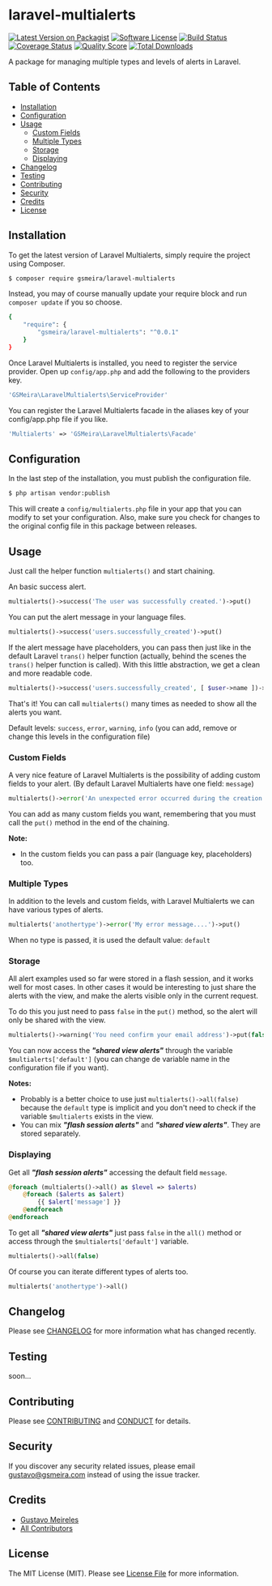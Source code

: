 # laravel-multialerts

[![Latest Version on Packagist][ico-version]][link-packagist]
[![Software License][ico-license]](LICENSE.md)
[![Build Status][ico-travis]][link-travis]
[![Coverage Status][ico-scrutinizer]][link-scrutinizer]
[![Quality Score][ico-code-quality]][link-code-quality]
[![Total Downloads][ico-downloads]][link-downloads]

A package for managing multiple types and levels of alerts in Laravel.

## Table of Contents

- [Installation](#installation)
- [Configuration](#configuration)
- [Usage](#usage)
    - [Custom Fields](#custom-fields)
    - [Multiple Types](#multiple-types)
    - [Storage](#storage)
    - [Displaying](#displaying)
- [Changelog](#changelog)
- [Testing](#testing)
- [Contributing](#contributing)
- [Security](#security)
- [Credits](#credits)
- [License](#license)

## Installation

To get the latest version of Laravel Multialerts, simply require the project using Composer.

``` bash
$ composer require gsmeira/laravel-multialerts
```

Instead, you may of course manually update your require block and run `composer update` if you so choose.

``` bash
{
    "require": {
        "gsmeira/laravel-multialerts": "^0.0.1"
    }
}
```

Once Laravel Multialerts is installed, you need to register the service provider. Open up `config/app.php` and add the following to the providers key.

``` php
'GSMeira\LaravelMultialerts\ServiceProvider'
```

You can register the Laravel Multialerts facade in the aliases key of your config/app.php file if you like.

``` php
'Multialerts' => 'GSMeira\LaravelMultialerts\Facade'
```

## Configuration

In the last step of the installation, you must publish the configuration file.

``` bash
$ php artisan vendor:publish
```

This will create a `config/multialerts.php` file in your app that you can modify to set your configuration. Also, make sure you check for changes to the original config file in this package between releases.

## Usage

Just call the helper function `multialerts()` and start chaining.

An basic success alert.

``` php
multialerts()->success('The user was successfully created.')->put()
```

You can put the alert message in your language files.

``` php
multialerts()->success('users.successfully_created')->put()
```

If the alert message have placeholders, you can pass then just like in the default Laravel `trans()` helper function (actually, behind the scenes the `trans()` helper function is called). With this little abstraction, we get a clean and more readable code.

``` php
multialerts()->success('users.successfully_created', [ $user->name ])->put()
```

That's it! You can call `multialerts()` many times as needed to show all the alerts you want.

Default levels: `success`, `error`, `warning`, `info` (you can add, remove or change this levels in the configuration file)

### Custom Fields

A very nice feature of Laravel Multialerts is the possibility of adding custom fields to your alert. (By default Laravel Multialerts have one field: `message`)

``` php
multialerts()->error('An unexpected error occurred during the creation process!')->tip('Please, try again later. If the problem persists contact the site administrator.')->put()
```

You can add as many custom fields you want, remembering that you must call the `put()` method in the end of the chaining.

**Note:**

* In the custom fields you can pass a pair (language key, placeholders) too.

### Multiple Types

In addition to the levels and custom fields, with Laravel Multialerts we can have various types of alerts.

``` php
multialerts('anothertype')->error('My error message....')->put()
```

When no type is passed, it is used the default value: `default`

### Storage

All alert examples used so far were stored in a flash session, and it works well for most cases. In other cases it would be interesting to just share the alerts with the view, and make the alerts visible only in the current request.

To do this you just need to pass `false` in the `put()` method, so the alert will only be shared with the view.

``` php
multialerts()->warning('You need confirm your email address')->put(false)
```

You can now access the _**"shared view alerts"**_ through the variable `$multialerts['default']` (you can change de variable name in the configuration file if you want).

**Notes:**

* Probably is a better choice to use just `multialerts()->all(false)` because the `default` type is implicit and you don't need to check if the variable `$multialerts` exists in the view.
* You can mix _**"flash session alerts"**_ and _**"shared view alerts"**_. They are stored separately.

### Displaying

Get all _**"flash session alerts"**_ accessing the default field `message`.

``` php
@foreach (multialerts()->all() as $level => $alerts)
    @foreach ($alerts as $alert)
        {{ $alert['message'] }}
    @endforeach
@endforeach
```

To get all _**"shared view alerts"**_ just pass `false` in the `all()` method or access through the `$multialerts['default']` variable.

``` php
multialerts()->all(false)
```

Of course you can iterate different types of alerts too.

``` php
multialerts('anothertype')->all()
```

## Changelog

Please see [CHANGELOG](CHANGELOG.md) for more information what has changed recently.

## Testing

soon...

## Contributing

Please see [CONTRIBUTING](CONTRIBUTING.md) and [CONDUCT](CONDUCT.md) for details.

## Security

If you discover any security related issues, please email gustavo@gsmeira.com instead of using the issue tracker.

## Credits

- [Gustavo Meireles][link-author]
- [All Contributors][link-contributors]

## License

The MIT License (MIT). Please see [License File](LICENSE.md) for more information.

[ico-version]: https://img.shields.io/packagist/v/gsmeira/laravel-multialerts.svg?style=flat-square
[ico-license]: https://img.shields.io/badge/license-MIT-brightgreen.svg?style=flat-square
[ico-travis]: https://img.shields.io/travis/gsmeira/laravel-multialerts/master.svg?style=flat-square
[ico-scrutinizer]: https://img.shields.io/scrutinizer/coverage/g/gsmeira/laravel-multialerts.svg?style=flat-square
[ico-code-quality]: https://img.shields.io/scrutinizer/g/gsmeira/laravel-multialerts.svg?style=flat-square
[ico-downloads]: https://img.shields.io/packagist/dt/gsmeira/laravel-multialerts.svg?style=flat-square

[link-packagist]: https://packagist.org/packages/gsmeira/laravel-multialerts
[link-travis]: https://travis-ci.org/gsmeira/laravel-multialerts
[link-scrutinizer]: https://scrutinizer-ci.com/g/gsmeira/laravel-multialerts/code-structure
[link-code-quality]: https://scrutinizer-ci.com/g/gsmeira/laravel-multialerts
[link-downloads]: https://packagist.org/packages/gsmeira/laravel-multialerts
[link-author]: https://github.com/gsmeira
[link-contributors]: ../../contributors